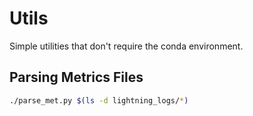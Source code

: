 # Utils

Simple utilities that don't require the conda environment.

## Parsing Metrics Files

```bash
./parse_met.py $(ls -d lightning_logs/*)
```

